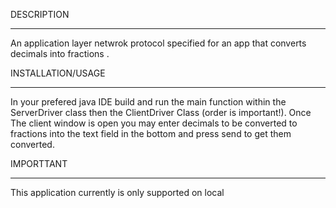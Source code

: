 DESCRIPTION
___
An application layer netwrok protocol specified for an app that converts decimals into fractions .

INSTALLATION/USAGE
___
In your prefered java IDE build and run the main function within the ServerDriver class then the 
ClientDriver Class (order is important!). Once The client window is open you may enter decimals to be converted to fractions into the text field in the bottom and press send to get them converted.

IMPORTTANT
___
This application currently is only supported on local 